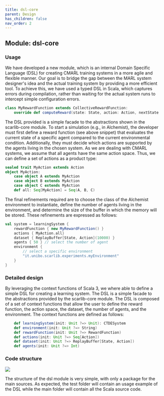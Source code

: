 ```yaml
---
title: dsl-core
parent: Design
has_children: false
nav_order: 2
---
```


## Module: dsl-core

### Usage

We have developed a new module, which is an internal Domain Specific Language (DSL) for creating CMARL training systems in a more agile and flexible manner. Our goal is to bridge the gap between the MARL system designer's idea and the actual training system by providing a more efficient tool. To achieve this, we have used a typed DSL in Scala, which captures errors during compilation, rather than waiting for the actual system runs to intercept simple configuration errors.

```scala
class MyRewardFunction extends CollectiveRewardFunction:
	override def computeReward(state: State, action: Action, nextState: State): Double = ...
```

The DSL provided is a simple facade to the abstractions shown in the scarlib-core module. To start a simulation (e.g., in Alchemist), the developer must first define a reward function (see above snippet) that evaluates the current state of a specific agent compared to the current environmental condition. Additionally, they must decide which actions are supported by the agents living in the chosen system. As we are dealing with CMARL systems, we assume that all agents have the same action space. Thus, we can define a set of actions as a product type:

```scala
sealed trait MyAction extends Action
object MyAction:
	case object A extends MyAction
	case object B extends MyAction
	case object C extends MyAction
	def all: Seq[MyAction] = Seq(A, B, C)
```

The final refinements required are to choose the class of the Alchemist environment to instantiate, define the number of agents living in the environment, and determine the size of the buffer in which the memory will be stored. These refinements are expressed as follows:

```scala
val system = learningSystem {
	rewardFunction { new MyRewardFunction() }
	actions { MyAction.all}
	dataset { ReplayBuffer[State, Action](10000) }
	agents { 50 } // select the number of agent
	environment {
		// select a specific environment
		"it.unibo.scarlib.experiments.myEnvironment"
	}
}
```

### Detailed design

By leveraging the context functions of Scala 3, we where able to define a simple DSL for creating a learning system. The DSL is a simple facade to the abstractions provided by the scarlib-core module. The DSL is composed of a set of context functions that allow the user to define the reward function, the action space, the dataset, the number of agents, and the environment. The context functions are defined as follows:

```scala
	def learningSystem(init: Unit ?=> Unit): CTDESystem
	def environment(init: Unit ?=> String)
	def rewardFunction(init: Unit ?=> RewardFunction)
	def actions(init: Unit ?=> Seq[Action])
	def dataset(init: Unit ?=> ReplayBuffer[State, Action])
	def agents(init: Unit ?=> Int)
```

### Code structure
![](https://i.imgur.com/4fcwMK8.png)

The structure of the dsl module is very simple, with only a package for the main sources. As expected, the test folder will contain an usage example of the DSL while the main folder will contain all the Scala source code.